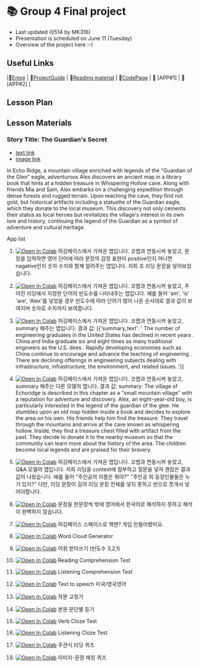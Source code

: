 # 📚 Group 4 Final project 
+ Last updated (0514 by MK316)
+ Presentation is scheduled on June 11 (Tuesday)
+ Overview of the project here :-)

## Useful Links
|💠[Emoji](https://gist.github.com/rxaviers/7360908) | 💠[ProjectGuide](https://github.com/MK316/Spring2024/blob/main/DLTESOL/project/README.md) | 💠[Reading material](https://raw.githubusercontent.com/MK316/Spring2024/main/DLTESOL/project/story02.txt) | 💠[CodePage](https://github.com/ShieldEdu/G4-finalproject/blob/main/FPG04.ipynb) | 💠 [APP#1] | 💠 [APP#2] |

## Lesson Plan

## Lesson Materials

### Story Title: The Guardian's Secret 
+ [text link](https://raw.githubusercontent.com/MK316/Spring2024/main/DLTESOL/project/story02.txt)
+ [image link](https://github.com/MK316/Spring2024/blob/main/DLTESOL/project/Story02.png)

**<Synopsis>**
In Echo Ridge, a mountain village enriched with legends of the "Guardian of the Glen" eagle, adventurous Alex discovers an ancient map in a library book that hints at a hidden treasure in Whispering Hollow cave. Along with friends Mia and Sam, Alex embarks on a challenging expedition through dense forests and rugged terrain. Upon reaching the cave, they find not gold, but historical artifacts including a statuette of the Guardian eagle, which they donate to the local museum. This discovery not only cements their status as local heroes but revitalizes the village's interest in its own lore and history, continuing the legend of the Guardian as a symbol of adventure and cultural heritage.


App list

1. [![Open In Colab](https://colab.research.google.com/assets/colab-badge.svg)](https://colab.research.google.com/drive/1E5A89v10PveUNLJQI13wX4SNi_9I5uGz#scrollTo=FXNSSRaG-iXs)
   허깅페이스에서 가져온 앱입니다. 코랩과 연동시켜 놓았고, 문장을 입력하면 영어 단어에 따라 문장의 감정 표현이 positive인지 아니면 nagative인지 숫자 수치와 함께 알려주는 앱입니다.
   저희 조 리딩 문장을 넣어보았습니다.

2. [![Open In Colab](https://colab.research.google.com/assets/colab-badge.svg)](https://colab.research.google.com/drive/1d-MsRmOjgepXfRCMu2PmBEz6BZEz-nq2#scrollTo=fLUhcvPtFSVE)
   허깅페이스에서 가져온 앱입니다. 코랩과 연동시켜 놓았고, 주어진 리딩에서 지정한 단어의 빈도수를 나타내주는 앱입니다. 예를 들어 'am', 'is' 'are', 'Alex'를 넣었을 경우 빈도수에 따라 단어가 많이 나온 순서대로 결과 값이 보여지며 숫자로 수치까지 보여줍니다.

3. [![Open In Colab](https://colab.research.google.com/assets/colab-badge.svg)](https://colab.research.google.com/drive/1jm0oGF5laF6lZVLr1OmE6GvV7d3JHW4D#scrollTo=CRISCiBtLh9v)
   허깅페이스에서 가져온 앱입니다. 코랩과 연동시켜 놓았고, summary 해주는 앱입니다.
   결과 값: [{'summary_text': ' The number of engineering graduates in the United States has declined in recent years . China and India graduate six and eight times as many traditional engineers as the U.S. does . Rapidly developing economies such as China continue to encourage and advance the teaching of engineering . There are declining offerings in engineering subjects dealing with infrastructure, infrastructure, the environment, and related issues .'}]

4. [![Open In Colab](https://colab.research.google.com/assets/colab-badge.svg)](https://colab.research.google.com/drive/1fSNkkTMHB1RpLoE1eFji0cpQAyoMQZMP#scrollTo=uHDMsr3TPoCw)
   허깅페이스에서 가져온 앱입니다. 코랩과 연동시켜 놓았고, summary 해주는 다른 모델의 앱니다.
   결과 값: summary: The village of Echoridge is described in this chapter as a "small mountain village" with a reputation for adventure and discovery. Alex, an eight-year-old boy, is particularly interested in the legend of the guardian of the glee. He stumbles upon an old map hidden inside a book and decides to explore the area on his own. His friends help him find the treasure. They travel through the mountains and arrive at the cave known as whispering hollow. Inside, they find a treasure chest filled with artifact from the past. They decide to donate it to the nearby museum so that the community can learn more about the history of the area. The children become local legends and are praised for their bravery.

5. [![Open In Colab](https://colab.research.google.com/assets/colab-badge.svg)](https://colab.research.google.com/drive/1YAl35J2GsETSVHSUfX9ulBcw3GbYyAjk#scrollTo=doEBGvzF1oyv)
   허깅페이스에서 가져온 앱입니다. 코랩과 연동시켜 놓았고, Q&A 모델의 앱입니다. 저희 리딩을 context에 첨부하고 질문을 넣자 괜찮은 결과 값이 나왔습니다. 예를 들어 "주인공의 이름은 뭐야?" "주인공 외 등장인물들은 누가 있지?" 다만, 리딩 문장이 길어 리딩 문장 전체를 넣지 못하고 반으로 쪼개서 넣어야합니다.

6. [![Open In Colab](https://colab.research.google.com/assets/colab-badge.svg)](https://colab.research.google.com/drive/1osVXxN2Pyt9_cP3o9sWgSG6MmuCO1wR5#scrollTo=t1oMb4Yg4z2_)
   문장을 한문장씩 밖에 영어에서 한국어로 해석하지 못하고 해석이 완벽하지 않습니다.

7. [![Open In Colab](https://colab.research.google.com/assets/colab-badge.svg)](https://huggingface.co/spaces/chrsrh11/game_practice)
   허깅페이스 스페이스로 핵맨? 게임 만들어봤어요.

8. [![Open In Colab](https://colab.research.google.com/assets/colab-badge.svg)](https://github.com/englissi/englissi/blob/7d8f6e352c2b6a17f3575a0c87ec1aac1fbf24f9/Word_Cloud_Generator.ipynb) Word Cloud Generator
9. [![Open In Colab](https://colab.research.google.com/assets/colab-badge.svg)](https://github.com/englissi/englissi/blob/7d8f6e352c2b6a17f3575a0c87ec1aac1fbf24f9/%EB%B0%9B%EC%95%84%EC%93%B0%EA%B8%B0%EC%96%B4%ED%94%8C.ipynb) 어휘 받아쓰기 (빈도수 3,2,1)
10. [![Open In Colab](https://colab.research.google.com/assets/colab-badge.svg)](https://github.com/englissi/englissi/blob/c5bc55632210dbb1d91456df1c40bb156588347c/Comprehension_test_with_multiple_options.ipynb) Reading Comprehension Test
11. [![Open In Colab](https://colab.research.google.com/assets/colab-badge.svg)](https://github.com/englissi/englissi/blob/5d74ba0c2bfe7d021d313cbc12b251e82b2f9d1a/Listening_comprehension_test.ipynb) Listening Comprehension Test
12. [![Open In Colab](https://colab.research.google.com/assets/colab-badge.svg)](https://github.com/englissi/englissi/blob/4a37ec29c578137b093333a367da6eafe8eb6768/Text_to_Speech_American_British.ipynb) Text to speech 미국/영국영어
13. [![Open In Colab](https://colab.research.google.com/assets/colab-badge.svg)](https://github.com/englissi/englissi/blob/08a884c364bb2de80a2c3a5f3088dfa06301dece/Writing_corrector.ipynb) 작문 교정기
14. [![Open In Colab](https://colab.research.google.com/assets/colab-badge.svg)](https://github.com/englissi/englissi/blob/e302344db452582ad786281534654fc77c042935/%EB%AC%B8%EB%8B%A8%EB%B3%84%20%EB%93%A3%EA%B8%B0.ipynb) 본문 문단별 듣기
15. [![Open In Colab](https://colab.research.google.com/assets/colab-badge.svg)](https://github.com/englissi/englissi/blob/a058c9cb49f88fcebf9867c8c429c62baff44dfc/Verb_Cloze_Test.ipynb) Verb Cloze Test
16. [![Open In Colab](https://colab.research.google.com/assets/colab-badge.svg)](https://github.com/englissi/englissi/blob/dfc75b1ab383a9a89f687611040a024a7e714072/Listening_Cloze_Test.ipynb) Listening Cloze Test
17. [![Open In Colab](https://colab.research.google.com/assets/colab-badge.svg)](https://github.com/englissi/englissi/blob/1ab4ac864761bc641d5376c56f123a8a808309c0/%EC%A3%BC%EA%B4%80%EC%8B%9D%EB%AC%B8%EC%A0%9C.ipynb) 주관식 리딩 퀴즈
18. [![Open In Colab](https://colab.research.google.com/assets/colab-badge.svg)](https://github.com/englissi/englissi/blob/97df0b124413b6f24f7e65f7cdbc994b1fbdc29c/Image_sentence_matching.ipynb) 이미지-문장 매칭 퀴즈

